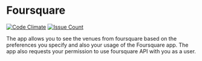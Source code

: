 # Foursquare

[![Code Climate](https://codeclimate.com/github/dushyant89/foursquare/badges/gpa.svg)](https://codeclimate.com/github/dushyant89/foursquare)
[![Issue Count](https://codeclimate.com/github/dushyant89/foursquare/badges/issue_count.svg)](https://codeclimate.com/github/dushyant89/foursquare)

The app allows you to see the venues from foursquare based on the preferences you specify and also your usage of the Foursquare app.
The app also requests your permission to use foursquare API with you as a user.